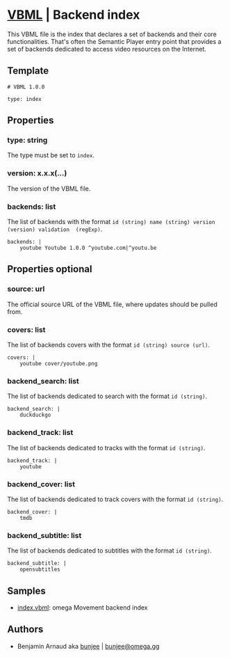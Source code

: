 # [VBML](../README.md) | Backend index

This VBML file is the index that declares a set of backends and their core functionalities. That's
often the Semantic Player entry point that provides a set of backends dedicated to access video
resources on the Internet.

## Template

```
# VBML 1.0.0

type: index
```

## Properties

### type: string

The type must be set to `index`.

### version: x.x.x(...)

The version of the VBML file.

### backends: list

The list of backends with the format `id (string) name (string) version (version) validation 
(regExp)`.
```
backends: |
    youtube Youtube 1.0.0 ^youtube.com|^youtu.be
```

## Properties optional

### source: url

The official source URL of the VBML file, where updates should be pulled from.

### covers: list

The list of backends covers with the format `id (string) source (url)`.
```
covers: |
    youtube cover/youtube.png
```

### backend_search: list

The list of backends dedicated to search with the format `id (string)`.
```
backend_search: |
    duckduckgo
```

### backend_track: list

The list of backends dedicated to tracks with the format `id (string)`.
```
backend_track: |
    youtube
```

### backend_cover: list

The list of backends dedicated to track covers with the format `id (string)`.
```
backend_cover: |
    tmdb
```

### backend_subtitle: list

The list of backends dedicated to subtitles with the format `id (string)`.
```
backend_subtitle: |
    opensubtitles
```

## Samples

- [index.vbml](https://github.com/omega-gg/backend/blob/master/index.vbml): omega Movement backend index

## Authors

- Benjamin Arnaud aka [bunjee](http://bunjee.me) | <bunjee@omega.gg>

